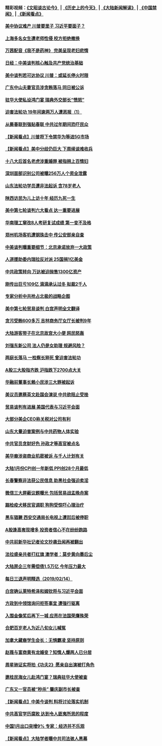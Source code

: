 #### 精彩视频：[《文昭谈古论今》](http://45.76.195.252/wenzhao) | [《历史上的今天》](http://45.76.195.252/today-in-history) | [《大陆新闻解读》](http://45.76.195.252/ntdtv-comedy) | [《中国禁闻》](http://45.76.195.252/ntdtv-news) | [《新闻看点》](http://45.76.195.252/news-insight) 

 #### [美中协议难产 川普要里子 习近平要面子？](../pages/nsc413/n11047839.md?t=02160037) 

#### [上海多名女生遭老师性侵 校方拒绝撤换](../pages/nsc413/n11048354.md?t=02160037) 

#### [万茜配音《我不是药神》 完美呈现老妇悲情](../pages/nsc413/n11047878.md?t=02160037) 

#### [日经：中美谈判核心触及共产党统治基础](../pages/nsc413/n11048165.md?t=02160037) 

#### [美中谈判若可达协议 川普：或延长停火时限](../pages/nsc413/n11047939.md?t=02160037) 

#### [广东中山夫妻官员涉贪贿落马 同日被公诉](../pages/nsc413/n11048297.md?t=02160037) 

#### [驻华大使私设鸿门宴 瑞典外交部长“愤怒”](../pages/nsc413/n11048172.md?t=02160037) 

#### [迫害法轮功 19年间逾两万人遭恶报（1）](../pages/nsc413/n11047785.md?t=02160037) 

#### [从撕春联到强贴春联 中共过年期间恐吓民众](../pages/nsc413/n11048114.md?t=02160037) 

#### [【新闻看点】川普将下令禁华为等进5G市场](../pages/nsc413/n11047972.md?t=02160037) 

#### [【新闻看点】美中分歧仍巨大 下周续谈难收兵](../pages/nsc413/n11047702.md?t=02160037) 

#### [十八大后首名老虎涉重婚罪 被指拥上百情妇](../pages/nsc413/n11047885.md?t=02160037) 

#### [深圳面部识别公司被曝256万人个资全泄露](../pages/nsc413/n11048120.md?t=02160037) 

#### [山东法轮功学员遭非法起诉 含78岁老人](../pages/nsc413/n11047688.md?t=02160037) 

#### [陕西访民为儿上访十年 经历九死一生](../pages/nsc413/n11047986.md?t=02160037) 

#### [美中第七轮谈判六大看点 达一重要进展](../pages/nsc413/n11047982.md?t=02160037) 

#### [华南理工窜改8人考研复试成绩 第一变不及格](../pages/nsc413/n11047758.md?t=02160037) 

#### [郑州机场客机遭钢珠击中 传公安部亲自查](../pages/nsc413/n11047854.md?t=02160037) 

#### [中美谈判曝重要细节：北京承诺放弃一大政策](../pages/nsc413/n11047582.md?t=02160037) 

#### [人道援助委内瑞拉反对派 25国捐1亿美金](../pages/nsc413/n11047569.md?t=02160037) 

#### [中共政策转向 万达被迫抛售1300亿资产](../pages/nsc413/n11046577.md?t=02160037) 

#### [刚传出巨亏109亿 滴滴承认过冬 拟裁2千人](../pages/nsc413/n11047686.md?t=02160037) 

#### [专家分析中共抢占北极的战略企图](../pages/nsc413/n11047525.md?t=02160037) 

#### [美中第七轮贸易谈判 白宫声明全文翻译](../pages/nsc413/n11047539.md?t=02160037) 


#### [贪污受贿600多万 吉林商务厅女厅长被判9年](../pages/nsc413/n11047175.md?t=02160037) 

#### [大陆游客带子在北京故宫大小便 网民怒轰](../pages/nsc413/n11046693.md?t=02160037) 

#### [刘强东新公司 法人仍是女助理 规避风险？](../pages/nsc413/n11046556.md?t=02160037) 

#### [两庭长落马 一检察长猝死 曾迫害法轮功](../pages/nsc413/n11045056.md?t=02160037) 

#### [A股三大股指齐跌 沪指跌下2700点大关](../pages/nsc413/n11046901.md?t=02160037) 

#### [华融前董事长赖小民涉三大罪被起诉](../pages/nsc413/n11046919.md?t=02160037) 

#### [美议员邀蔡英文赴国会演说 中共欲阻止受挫](../pages/nsc413/n11046790.md?t=02160037) 

#### [贸易谈判有进展 美国代表与习近平会面](../pages/nsc413/n11046943.md?t=02160037) 

#### [大部分美企CEO称关税对公司有利](../pages/nsc413/n11046799.md?t=02160037) 

#### [山东大量迫害案例与中共药物人体实验](../pages/nsc413/n11045334.md?t=02160037) 

#### [中共官员贪财好色 孙政才等高官被点名](../pages/nsc413/n11046748.md?t=02160037) 

#### [美华裔涉盗商业机密被诉 与千人计划有关](../pages/nsc413/n11045838.md?t=02160037) 

#### [大陆1月份CPI创一年新低 PPI创28个月最低](../pages/nsc413/n11046295.md?t=02160037) 

#### [长春警察非法获公民信息 助黑社会强迫卖淫](../pages/nsc413/n11046410.md?t=02160037) 

#### [微信三大屏蔽议题曝光 包括贸易战孟晚舟案](../pages/nsc413/n11046643.md?t=02160037) 

#### [踹检疫犬移民官调职 狗狗受惊吓心理治疗](../pages/nsc413/n11046399.md?t=02160037) 

#### [黑车猖獗 西安交通局长电视上遭怼后被停职](../pages/nsc413/n11046158.md?t=02160037) 

#### [A股逢高套现增多 投资者信心不在纷纷跑路](../pages/nsc413/n11046180.md?t=02160037) 

#### [中共前新华社记者论文抄袭丑闻再被翻出](../pages/nsc413/n11046117.md?t=02160037) 

#### [法拉盛亲共者打红旗 澳学者：莫步黄向墨后尘](../pages/nsc413/n11044321.md?t=02160037) 

#### [大陆房企三年需偿债1.5万亿 今年压力最大](../pages/nsc413/n11045762.md?t=02160037) 

#### [每日三退声明精选（2019/02/14）](../pages/nsc413/n11046141.md?t=02160037) 

#### [白宫确认莱特希泽和姆钦将与习近平会面](../pages/nsc413/n11045630.md?t=02160037) 

#### [方政到中领馆询问拒签事宜 遭强行驱离](../pages/nsc413/n11045588.md?t=02160037) 

#### [入围金像奖后再下一城 应亮在法国荣膺殊荣](../pages/nsc413/n11045701.md?t=02160037) 

#### [合肥百岁老人为近八旬女儿喊冤](../pages/nsc413/n11045460.md?t=02160037) 

#### [加拿大藏裔学生会长：无惧霸凌 坚持原则](../pages/nsc413/n11045532.md?t=02160037) 

#### [赵薇与富商黄有龙婚变？知情人爆两人已分居](../pages/nsc413/n11042957.md?t=02160037) 

#### [周星驰证实将拍《功夫2》愿亲自出演被打角色](../pages/nsc413/n11045482.md?t=02160037) 

#### [邀桂民海女儿赴鸿门宴？瑞典驻华大使被查](../pages/nsc413/n11045344.md?t=02160037) 

#### [广东又一官员被“秒杀” 肇庆副市长被查](../pages/nsc413/n11045485.md?t=02160037) 

#### [【新闻看点】中美今谈判 料将讨论落实机制](../pages/nsc413/n11045020.md?t=02160037) 

#### [中共高官学历腐败 达到令人匪夷所思的程度](../pages/nsc413/n11045364.md?t=02160037) 

#### [中国1月出口突增9% 专家：经济并不乐观](../pages/nsc413/n11045101.md?t=02160037) 

#### [【新闻看点】大陆学者曝中共司法骇人黑幕](../pages/nsc413/n11045249.md?t=02160037) 

